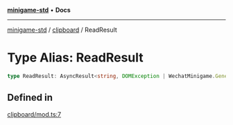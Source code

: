 [**minigame-std**](../../../README.md) • **Docs**

***

[minigame-std](../../../README.md) / [clipboard](../README.md) / ReadResult

# Type Alias: ReadResult

```ts
type ReadResult: AsyncResult<string, DOMException | WechatMinigame.GeneralCallbackResult>;
```

## Defined in

[clipboard/mod.ts:7](https://github.com/JiangJie/minigame-std/blob/d86e790fe8486ddfc8ce953df31d30618f403d3b/src/std/clipboard/mod.ts#L7)
